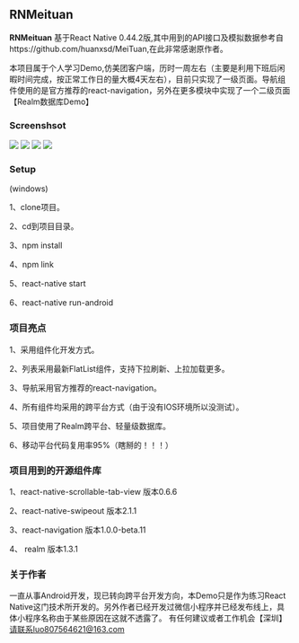 ## RNMeituan ##

**RNMeituan** 基于React Native 0.44.2版,其中用到的API接口及模拟数据参考自https://github.com/huanxsd/MeiTuan,在此非常感谢原作者。

本项目属于个人学习Demo,仿美团客户端，历时一周左右（主要是利用下班后闲暇时间完成，按正常工作日的量大概4天左右），目前只实现了一级页面。导航组件使用的是官方推荐的react-navigation，另外在更多模块中实现了一个二级页面【Realm数据库Demo】

### Screenshsot ###
![](https://github.com/lspkenney/RNMeituan/blob/master/screenshot/20170527_111615.png)
![](https://github.com/lspkenney/RNMeituan/blob/master/screenshot/20170527_111622.jpg)
![](https://github.com/lspkenney/RNMeituan/blob/master/screenshot/20170527_111626.jpg)
![](https://github.com/lspkenney/RNMeituan/blob/master/screenshot/20170527_111636.jpg)

### Setup ###

(windows)

1、clone项目。

2、cd到项目目录。

3、npm install

4、npm link

5、react-native start

6、react-native run-android

### 项目亮点 ###


1、采用组件化开发方式。

2、列表采用最新FlatList组件，支持下拉刷新、上拉加载更多。

3、导航采用官方推荐的react-navigation。

4、所有组件均采用的跨平台方式（由于没有IOS环境所以没测试）。

5、项目使用了Realm跨平台、轻量级数据库。

6、移动平台代码复用率95%（瞎掰的！！！）

### 项目用到的开源组件库 ###

1、react-native-scrollable-tab-view  版本0.6.6

2、react-native-swipeout  版本2.1.1

3、react-navigation  版本1.0.0-beta.11

4、 realm  版本1.3.1

### 关于作者 ###

一直从事Android开发，现已转向跨平台开发方向，本Demo只是作为练习React Native这门技术所开发的。另外作者已经开发过微信小程序并已经发布线上，具体小程序名称由于某些原因在这就不透露了。
有任何建议或者工作机会【深圳】请联系luo807564621@163.com